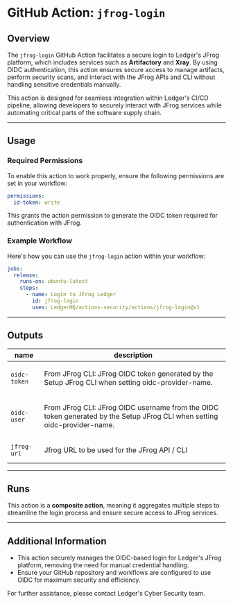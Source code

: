 
# **GitHub Action: `jfrog-login`**

## **Overview**

The `jfrog-login` GitHub Action facilitates a secure login to Ledger's JFrog platform, which includes services such as **Artifactory** and **Xray**. By using OIDC authentication, this action ensures secure access to manage artifacts, perform security scans, and interact with the JFrog APIs and CLI without handling sensitive credentials manually.

This action is designed for seamless integration within Ledger's CI/CD pipeline, allowing developers to securely interact with JFrog services while automating critical parts of the software supply chain.

---

## **Usage**

### **Required Permissions**

To enable this action to work properly, ensure the following permissions are set in your workflow:

```yaml
permissions:
  id-token: write
```

This grants the action permission to generate the OIDC token required for authentication with JFrog.

### **Example Workflow**

Here's how you can use the `jfrog-login` action within your workflow:

```yaml
jobs:
  release:
    runs-on: ubuntu-latest
    steps:
      - name: Login to JFrog Ledger
        id: jfrog-login
        uses: LedgerHQ/actions-security/actions/jfrog-login@v1
```

---

<!-- action-docs-outputs source="action.yml" -->
## **Outputs**

| name | description |
| --- | --- |
| `oidc-token` | <p>From JFrog CLI: JFrog OIDC token generated by the Setup JFrog CLI when setting oidc-provider-name.</p> |
| `oidc-user` | <p>From JFrog CLI: JFrog OIDC username from the OIDC token generated by the Setup JFrog CLI when setting oidc-provider-name.</p> |
| `jfrog-url` | <p>Jfrog URL to be used for the JFrog API / CLI</p> |
<!-- action-docs-outputs source="action.yml" -->

---

## **Runs**

This action is a **composite action**, meaning it aggregates multiple steps to streamline the login process and ensure secure access to JFrog services.

---

## **Additional Information**

- This action securely manages the OIDC-based login for Ledger's JFrog platform, removing the need for manual credential handling.
- Ensure your GitHub repository and workflows are configured to use OIDC for maximum security and efficiency.

For further assistance, please contact Ledger's Cyber Security team.
